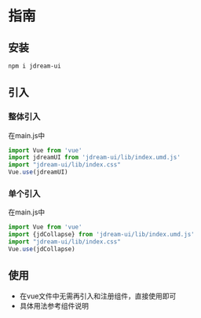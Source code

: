 # 指南

## 安装

```sh
npm i jdream-ui
```

## 引入

### 整体引入
在main.js中
```js 
import Vue from 'vue'
import jdreamUI from 'jdream-ui/lib/index.umd.js'
import "jdream-ui/lib/index.css"
Vue.use(jdreamUI)
```
### 单个引入
在main.js中
```js 
import Vue from 'vue'
import {jdCollapse} from 'jdream-ui/lib/index.umd.js'
import "jdream-ui/lib/index.css"
Vue.use(jdCollapse)
```
## 使用

- 在vue文件中无需再引入和注册组件，直接使用即可
- 具体用法参考组件说明
